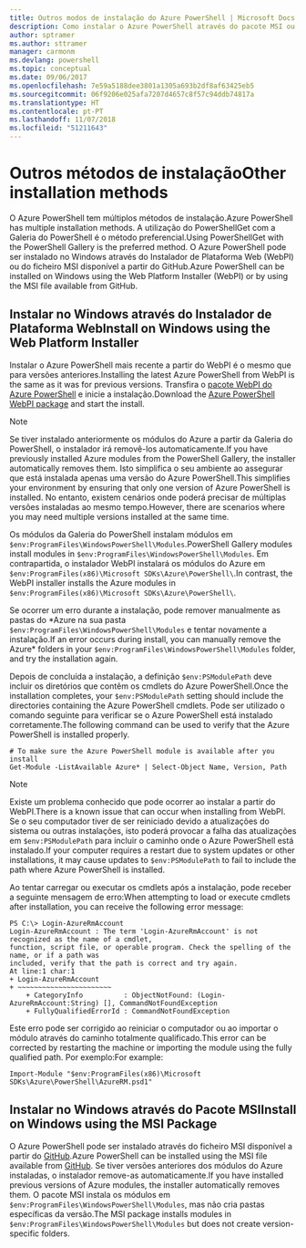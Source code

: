 ```yaml
---
title: Outros modos de instalação do Azure PowerShell | Microsoft Docs
description: Como instalar o Azure PowerShell através do pacote MSI ou do Instalador de Plataforma Web.
author: sptramer
ms.author: sttramer
manager: carmonm
ms.devlang: powershell
ms.topic: conceptual
ms.date: 09/06/2017
ms.openlocfilehash: 7e59a5188dee3801a1305a693b2df8af63425eb5
ms.sourcegitcommit: 06f9206e025afa7207d4657c8f57c94ddb74817a
ms.translationtype: HT
ms.contentlocale: pt-PT
ms.lasthandoff: 11/07/2018
ms.locfileid: "51211643"
---
```

# <a name="other-installation-methods"></a><span data-ttu-id="fce14-103">Outros métodos de instalação</span><span class="sxs-lookup"><span data-stu-id="fce14-103">Other installation methods</span></span>

<span data-ttu-id="fce14-104">O Azure PowerShell tem múltiplos métodos de instalação.</span><span class="sxs-lookup"><span data-stu-id="fce14-104">Azure PowerShell has multiple installation methods.</span></span> <span data-ttu-id="fce14-105">A utilização do PowerShellGet com a Galeria do PowerShell é o método preferencial.</span><span class="sxs-lookup"><span data-stu-id="fce14-105">Using PowerShellGet with the PowerShell Gallery is the preferred method.</span></span> <span data-ttu-id="fce14-106">O Azure PowerShell pode ser instalado no Windows através do Instalador de Plataforma Web (WebPI) ou do ficheiro MSI disponível a partir do GitHub.</span><span class="sxs-lookup"><span data-stu-id="fce14-106">Azure PowerShell can be installed on Windows using the Web Platform Installer (WebPI) or by using the MSI file available from GitHub.</span></span>
 
## <a name="install-on-windows-using-the-web-platform-installer"></a><span data-ttu-id="fce14-107">Instalar no Windows através do Instalador de Plataforma Web</span><span class="sxs-lookup"><span data-stu-id="fce14-107">Install on Windows using the Web Platform Installer</span></span>

<span data-ttu-id="fce14-108">Instalar o Azure PowerShell mais recente a partir do WebPI é o mesmo que para versões anteriores.</span><span class="sxs-lookup"><span data-stu-id="fce14-108">Installing the latest Azure PowerShell from WebPI is the same as it was for previous versions.</span></span>
<span data-ttu-id="fce14-109">Transfira o [pacote WebPI do Azure PowerShell](http://aka.ms/webpi-azps) e inicie a instalação.</span><span class="sxs-lookup"><span data-stu-id="fce14-109">Download the [Azure PowerShell WebPI package](http://aka.ms/webpi-azps) and start the install.</span></span>

> [!NOTE]
> <span data-ttu-id="fce14-110">Se tiver instalado anteriormente os módulos do Azure a partir da Galeria do PowerShell, o instalador irá removê-los automaticamente.</span><span class="sxs-lookup"><span data-stu-id="fce14-110">If you have previously installed Azure modules from the PowerShell Gallery, the installer automatically removes them.</span></span> <span data-ttu-id="fce14-111">Isto simplifica o seu ambiente ao assegurar que está instalada apenas uma versão do Azure PowerShell.</span><span class="sxs-lookup"><span data-stu-id="fce14-111">This simplifies your environment by ensuring that only one version of Azure PowerShell is installed.</span></span> <span data-ttu-id="fce14-112">No entanto, existem cenários onde poderá precisar de múltiplas versões instaladas ao mesmo tempo.</span><span class="sxs-lookup"><span data-stu-id="fce14-112">However, there are scenarios where you may need multiple versions installed at the same time.</span></span>
>
> <span data-ttu-id="fce14-113">Os módulos da Galeria do PowerShell instalam módulos em `$env:ProgramFiles\WindowsPowerShell\Modules`.</span><span class="sxs-lookup"><span data-stu-id="fce14-113">PowerShell Gallery modules install modules in `$env:ProgramFiles\WindowsPowerShell\Modules`.</span></span> <span data-ttu-id="fce14-114">Em contrapartida, o instalador WebPI instalará os módulos do Azure em `$env:ProgramFiles(x86)\Microsoft SDKs\Azure\PowerShell\`.</span><span class="sxs-lookup"><span data-stu-id="fce14-114">In contrast, the WebPI installer installs the Azure modules in `$env:ProgramFiles(x86)\Microsoft SDKs\Azure\PowerShell\`.</span></span>
>
> <span data-ttu-id="fce14-115">Se ocorrer um erro durante a instalação, pode remover manualmente as pastas do \*Azure na sua pasta `$env:ProgramFiles\WindowsPowerShell\Modules` e tentar novamente a instalação.</span><span class="sxs-lookup"><span data-stu-id="fce14-115">If an error occurs during install, you can manually remove the Azure\* folders in your `$env:ProgramFiles\WindowsPowerShell\Modules` folder, and try the installation again.</span></span>

<span data-ttu-id="fce14-116">Depois de concluída a instalação, a definição `$env:PSModulePath` deve incluir os diretórios que contêm os cmdlets do Azure PowerShell.</span><span class="sxs-lookup"><span data-stu-id="fce14-116">Once the installation completes, your `$env:PSModulePath` setting should include the directories containing the Azure PowerShell cmdlets.</span></span> <span data-ttu-id="fce14-117">Pode ser utilizado o comando seguinte para verificar se o Azure PowerShell está instalado corretamente.</span><span class="sxs-lookup"><span data-stu-id="fce14-117">The following command can be used to verify that the Azure PowerShell is installed properly.</span></span>

```powershell-interactive
# To make sure the Azure PowerShell module is available after you install
Get-Module -ListAvailable Azure* | Select-Object Name, Version, Path
```

> [!NOTE]
> <span data-ttu-id="fce14-118">Existe um problema conhecido que pode ocorrer ao instalar a partir do WebPI.</span><span class="sxs-lookup"><span data-stu-id="fce14-118">There is a known issue that can occur when installing from WebPI.</span></span> <span data-ttu-id="fce14-119">Se o seu computador tiver de ser reiniciado devido a atualizações do sistema ou outras instalações, isto poderá provocar a falha das atualizações em `$env:PSModulePath` para incluir o caminho onde o Azure PowerShell está instalado.</span><span class="sxs-lookup"><span data-stu-id="fce14-119">If your computer requires a restart due to system updates or other installations, it may cause updates to `$env:PSModulePath` to fail to include the path where Azure PowerShell is installed.</span></span>

<span data-ttu-id="fce14-120">Ao tentar carregar ou executar os cmdlets após a instalação, pode receber a seguinte mensagem de erro:</span><span class="sxs-lookup"><span data-stu-id="fce14-120">When attempting to load or execute cmdlets after installation, you can receive the following error message:</span></span>

```output
PS C:\> Login-AzureRmAccount
Login-AzureRmAccount : The term 'Login-AzureRmAccount' is not recognized as the name of a cmdlet,
function, script file, or operable program. Check the spelling of the name, or if a path was
included, verify that the path is correct and try again.
At line:1 char:1
+ Login-AzureRmAccount
+ ~~~~~~~~~~~~~~~~~~~~~~~
    + CategoryInfo          : ObjectNotFound: (Login-AzureRmAccount:String) [], CommandNotFoundException
    + FullyQualifiedErrorId : CommandNotFoundException
```

<span data-ttu-id="fce14-121">Este erro pode ser corrigido ao reiniciar o computador ou ao importar o módulo através do caminho totalmente qualificado.</span><span class="sxs-lookup"><span data-stu-id="fce14-121">This error can be corrected by restarting the machine or importing the module using the fully qualified path.</span></span> <span data-ttu-id="fce14-122">Por exemplo:</span><span class="sxs-lookup"><span data-stu-id="fce14-122">For example:</span></span>

```powershell-interactive
Import-Module "$env:ProgramFiles(x86)\Microsoft SDKs\Azure\PowerShell\AzureRM.psd1"
```

## <a name="install-on-windows-using-the-msi-package"></a><span data-ttu-id="fce14-123">Instalar no Windows através do Pacote MSI</span><span class="sxs-lookup"><span data-stu-id="fce14-123">Install on Windows using the MSI Package</span></span>

<span data-ttu-id="fce14-124">O Azure PowerShell pode ser instalado através do ficheiro MSI disponível a partir do [GitHub](https://github.com/Azure/azure-powershell/releases/latest).</span><span class="sxs-lookup"><span data-stu-id="fce14-124">Azure PowerShell can be installed using the MSI file available from [GitHub](https://github.com/Azure/azure-powershell/releases/latest).</span></span> <span data-ttu-id="fce14-125">Se tiver versões anteriores dos módulos do Azure instaladas, o instalador remove-as automaticamente.</span><span class="sxs-lookup"><span data-stu-id="fce14-125">If you have installed previous versions of Azure modules, the installer automatically removes them.</span></span> <span data-ttu-id="fce14-126">O pacote MSI instala os módulos em `$env:ProgramFiles\WindowsPowerShell\Modules`, mas não cria pastas específicas da versão.</span><span class="sxs-lookup"><span data-stu-id="fce14-126">The MSI package installs modules in `$env:ProgramFiles\WindowsPowerShell\Modules` but does not create version-specific folders.</span></span>

